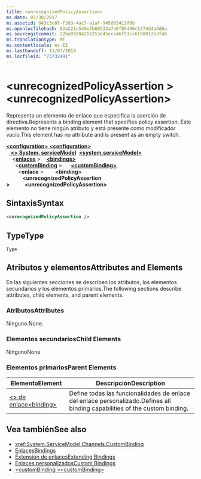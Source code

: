 ```yaml
---
title: <unrecognizedPolicyAssertion>
ms.date: 03/30/2017
ms.assetid: 043c3c8f-f263-4ac7-a1af-945d03413f0b
ms.openlocfilehash: 82a221c549efb68532a7a6f85446c5774d4a4d6a
ms.sourcegitcommit: 22be09204266253d45ece46f51cc6f080f2b3fd6
ms.translationtype: MT
ms.contentlocale: es-ES
ms.lasthandoff: 11/07/2019
ms.locfileid: "73732491"
---
```

# <a name="unrecognizedpolicyassertion"></a><span data-ttu-id="e21ca-101">\<unrecognizedPolicyAssertion ></span><span class="sxs-lookup"><span data-stu-id="e21ca-101">\<unrecognizedPolicyAssertion></span></span>
<span data-ttu-id="e21ca-102">Representa un elemento de enlace que especifica la aserción de directiva.</span><span class="sxs-lookup"><span data-stu-id="e21ca-102">Represents a binding element that specifies policy assertion.</span></span> <span data-ttu-id="e21ca-103">Este elemento no tiene ningún atributo y está presente como modificador vacío.</span><span class="sxs-lookup"><span data-stu-id="e21ca-103">This element has no attribute and is present as an empty switch.</span></span>  
  
<span data-ttu-id="e21ca-104">[ **\<configuration>** ](../configuration-element.md)</span><span class="sxs-lookup"><span data-stu-id="e21ca-104">[**\<configuration>**](../configuration-element.md)</span></span>\
<span data-ttu-id="e21ca-105">&nbsp;&nbsp;[ **\<> System. serviceModel**](system-servicemodel.md)</span><span class="sxs-lookup"><span data-stu-id="e21ca-105">&nbsp;&nbsp;[**\<system.serviceModel>**](system-servicemodel.md)</span></span>\
<span data-ttu-id="e21ca-106">&nbsp;&nbsp;&nbsp;&nbsp;\<[**enlaces**](bindings.md) ></span><span class="sxs-lookup"><span data-stu-id="e21ca-106">&nbsp;&nbsp;&nbsp;&nbsp;[**\<bindings>**](bindings.md)</span></span>\
<span data-ttu-id="e21ca-107">&nbsp;&nbsp;&nbsp;&nbsp;&nbsp;&nbsp;\<[**customBinding**](custombinding.md) ></span><span class="sxs-lookup"><span data-stu-id="e21ca-107">&nbsp;&nbsp;&nbsp;&nbsp;&nbsp;&nbsp;[**\<customBinding>**](custombinding.md)</span></span>\
<span data-ttu-id="e21ca-108">&nbsp;&nbsp;&nbsp;&nbsp;&nbsp;&nbsp;&nbsp;&nbsp;\<**enlace** ></span><span class="sxs-lookup"><span data-stu-id="e21ca-108">&nbsp;&nbsp;&nbsp;&nbsp;&nbsp;&nbsp;&nbsp;&nbsp;**\<binding>**</span></span>\
<span data-ttu-id="e21ca-109">&nbsp;&nbsp;&nbsp;&nbsp;&nbsp;&nbsp;&nbsp;&nbsp;&nbsp;&nbsp; **\<unrecognizedPolicyAssertion >**</span><span class="sxs-lookup"><span data-stu-id="e21ca-109">&nbsp;&nbsp;&nbsp;&nbsp;&nbsp;&nbsp;&nbsp;&nbsp;&nbsp;&nbsp;**\<unrecognizedPolicyAssertion>**</span></span>  
  
## <a name="syntax"></a><span data-ttu-id="e21ca-110">Sintaxis</span><span class="sxs-lookup"><span data-stu-id="e21ca-110">Syntax</span></span>  
  
```xml  
<unrecognizedPolicyAssertion />
```  
  
## <a name="type"></a><span data-ttu-id="e21ca-111">Type</span><span class="sxs-lookup"><span data-stu-id="e21ca-111">Type</span></span>  
 `Type`  
  
## <a name="attributes-and-elements"></a><span data-ttu-id="e21ca-112">Atributos y elementos</span><span class="sxs-lookup"><span data-stu-id="e21ca-112">Attributes and Elements</span></span>  
 <span data-ttu-id="e21ca-113">En las siguientes secciones se describen los atributos, los elementos secundarios y los elementos primarios.</span><span class="sxs-lookup"><span data-stu-id="e21ca-113">The following sections describe attributes, child elements, and parent elements.</span></span>  
  
### <a name="attributes"></a><span data-ttu-id="e21ca-114">Atributos</span><span class="sxs-lookup"><span data-stu-id="e21ca-114">Attributes</span></span>  
 <span data-ttu-id="e21ca-115">Ninguno.</span><span class="sxs-lookup"><span data-stu-id="e21ca-115">None.</span></span>  
  
### <a name="child-elements"></a><span data-ttu-id="e21ca-116">Elementos secundarios</span><span class="sxs-lookup"><span data-stu-id="e21ca-116">Child Elements</span></span>  
 <span data-ttu-id="e21ca-117">Ninguno</span><span class="sxs-lookup"><span data-stu-id="e21ca-117">None</span></span>  
  
### <a name="parent-elements"></a><span data-ttu-id="e21ca-118">Elementos primarios</span><span class="sxs-lookup"><span data-stu-id="e21ca-118">Parent Elements</span></span>  
  
|<span data-ttu-id="e21ca-119">Elemento</span><span class="sxs-lookup"><span data-stu-id="e21ca-119">Element</span></span>|<span data-ttu-id="e21ca-120">Descripción</span><span class="sxs-lookup"><span data-stu-id="e21ca-120">Description</span></span>|  
|-------------|-----------------|  
|[<span data-ttu-id="e21ca-121">\<> de enlace</span><span class="sxs-lookup"><span data-stu-id="e21ca-121">\<binding></span></span>](bindings.md)|<span data-ttu-id="e21ca-122">Define todas las funcionalidades de enlace del enlace personalizado.</span><span class="sxs-lookup"><span data-stu-id="e21ca-122">Defines all binding capabilities of the custom binding.</span></span>|  
  
## <a name="see-also"></a><span data-ttu-id="e21ca-123">Vea también</span><span class="sxs-lookup"><span data-stu-id="e21ca-123">See also</span></span>

- <xref:System.ServiceModel.Channels.CustomBinding>
- [<span data-ttu-id="e21ca-124">Enlaces</span><span class="sxs-lookup"><span data-stu-id="e21ca-124">Bindings</span></span>](../../../wcf/bindings.md)
- [<span data-ttu-id="e21ca-125">Extensión de enlaces</span><span class="sxs-lookup"><span data-stu-id="e21ca-125">Extending Bindings</span></span>](../../../wcf/extending/extending-bindings.md)
- [<span data-ttu-id="e21ca-126">Enlaces personalizados</span><span class="sxs-lookup"><span data-stu-id="e21ca-126">Custom Bindings</span></span>](../../../wcf/extending/custom-bindings.md)
- [<span data-ttu-id="e21ca-127">\<customBinding ></span><span class="sxs-lookup"><span data-stu-id="e21ca-127">\<customBinding></span></span>](custombinding.md)
